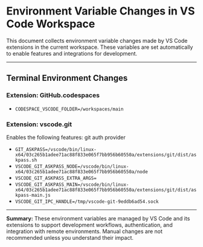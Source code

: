 # Environment Variable Changes in VS Code Workspace

This document collects environment variable changes made by VS Code extensions in the current workspace. These variables are set automatically to enable features and integrations for development.

---

## Terminal Environment Changes

### Extension: GitHub.codespaces

- `CODESPACE_VSCODE_FOLDER=/workspaces/main`

### Extension: vscode.git

Enables the following features: git auth provider

- `GIT_ASKPASS=/vscode/bin/linux-x64/03c265b1adee71ac88f833e065f7bb956b60550a/extensions/git/dist/askpass.sh`
- `VSCODE_GIT_ASKPASS_NODE=/vscode/bin/linux-x64/03c265b1adee71ac88f833e065f7bb956b60550a/node`
- `VSCODE_GIT_ASKPASS_EXTRA_ARGS=`
- `VSCODE_GIT_ASKPASS_MAIN=/vscode/bin/linux-x64/03c265b1adee71ac88f833e065f7bb956b60550a/extensions/git/dist/askpass-main.js`
- `VSCODE_GIT_IPC_HANDLE=/tmp/vscode-git-9eddb6ad54.sock`

---

**Summary:**
These environment variables are managed by VS Code and its extensions to support development workflows, authentication, and integration with remote environments. Manual changes are not recommended unless you understand their impact.
